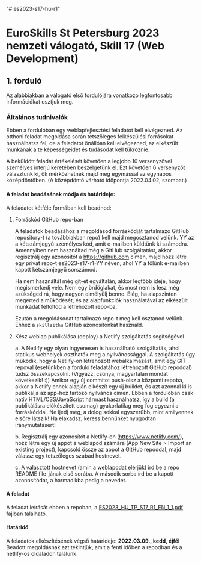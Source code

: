 "# es2023-s17-hu-r1"

# EuroSkills St Petersburg 2023 nemzeti válogató, Skill 17 (Web Development)


## 1. forduló

Az alábbiakban a válogató első fordulójára vonatkozó legfontosabb információkat osztjuk meg.
### Általános tudnivalók
Ebben a fordulóban egy weblapfejlesztési feladatot kell elvégezned. Az otthoni feladat megoldása során tetszőleges felkészülési forrásokat használhatsz fel, de a feladatot önállóan kell elvégezned, az elkészült munkának a te képességeidet és tudásodat kell tükröznie.

A beküldött feladat értékelését követően a legjobb 10 versenyzővel személyes interjú keretében beszélgetünk el. Ezt követően 6 versenyzőt választunk ki, ők mérkőzhetnek majd meg egymással az egynapos középdöntőben. (A középdöntő várható időpontja 2022.04.02, szombat.) 

#### A feladat beadásának módja és határideje:

A feladatot kétféle formában kell beadnod:

1.	Forráskód GitHub repo-ban

	A feladatok beadásához a megoldásod forráskódját tartalmazó GitHub repository-t (a továbbiakban repo) kell majd megosztanod velünk. YY az a kétszámjegyű személyes kód, amit e-mailben küldtünk ki számodra. Amennyiben nem használtad még a GitHub szolgáltatást, akkor regisztrálj egy azonosítót a https://github.com címen, majd hozz létre egy privát repo-t es2023-s17-r1-YY néven, ahol YY a tőlünk e-mailben kapott kétszámjegyű sorszámod. 

	Ha nem használtál még git-et egyáltalán, akkor legfőbb ideje, hogy megismerkedj vele. Nem egy ördöglakat, és most nem is lesz még szükséged rá, hogy nagyon elmélyülj benne. Elég, ha alapszinten megérted a működését, és az alapfunkciók használatával az elkészült munkádat feltöltöd a létrehozott repo-ba. 

	Ezután a megoldásodat tartalmazó repo-t meg kell osztanod velünk. Ehhez a `skillsithu` GitHub azonosítónkat használd.

2.	Kész weblap publikálása (deploy) a Netlify szolgáltatás segítségével 

	a.	A Netlify egy olyan ingyenesen is használható szolgáltatás, ahol statikus webhelyek oszthatók meg a nyilvánossággal. A szolgáltatás úgy működik, hogy a Netlify-on létrehozott webalkalmazást, amit egy GIT repoval (esetünkben a forduló feladatához létrehozott GitHub repoddal) tudsz összekapcsolni. (Vigyázz, csúnya, magyartalan mondat következik! :))  Amikor egy új commitot push-olsz a központi repoba, akkor a Netlify ennek alapján elkészít egy új buildet, és azt azonnal ki is publikálja az app-hoz tartozó nyilvános címen. Ebben a fordulóban csak natív HTML/CSS/JavaScript hármast használhatsz, így a build (a publikálásra előkészített csomag) gyakorlatilag meg fog egyezni a forráskóddal. Ne ijedj meg, a dolog sokkal egyszerűbb, mint amilyennek elsőre látszik! Ha elakadsz, keress bennünket nyugodtan iránymutatásért!

	b.	Regisztrálj egy azonosítót a Netlify-on (https://www.netlify.com/), hozz létre egy új appot a weblapod számára (App New Site > Import an existing project), kapcsold össze az appot a GitHub repoddal, majd válassz egy tetszőleges szabad hostnevet.
 
	c.	A választott hostnevet (amin a weblapodat elérjük) írd be a repo README file-jának első sorába. A második sorba írd be a kapott azonosítódat, a harmadikba pedig a nevedet.

#### A feladat

A feladat leírását ebben a repoban, a [ES2023_HU_TP_S17_R1_EN_1_1.pdf](https://github.com/skillsithu/es2023-s17-hu-r1/blob/master/ES2023_HU_TP_S17_R1_EN_1_1.pdf) fájlban található.

#### Határidő

A feladatok elkészítésének végső határideje: **2022.03.09., kedd, éjfél**
Beadott megoldásnak azt tekintjük, amit a fenti időben a repodban és a netlify-os oldaladon találunk.